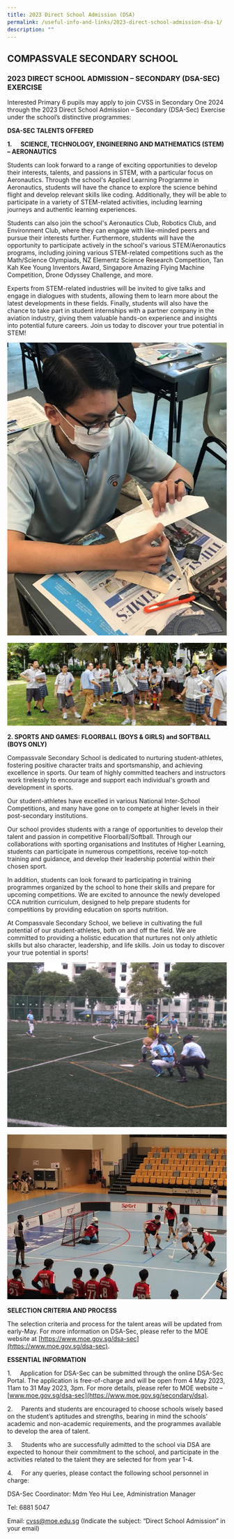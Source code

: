 ```yaml
---
title: 2023 Direct School Admission (DSA)
permalink: /useful-info-and-links/2023-direct-school-admission-dsa-1/
description: ""
---
```

## COMPASSVALE SECONDARY SCHOOL 

### 2023 DIRECT SCHOOL ADMISSION – SECONDARY (DSA-SEC) EXERCISE

Interested Primary 6 pupils may apply to join CVSS in Secondary One 2024 through the 2023 Direct School Admission – Secondary (DSA-Sec) Exercise under the school’s distinctive programmes:

**DSA-SEC TALENTS OFFERED**

**1.**     **SCIENCE, TECHNOLOGY, ENGINEERING AND MATHEMATICS (STEM) – AERONAUTICS**

Students can look forward to a range of exciting opportunities to develop their interests, talents, and passions in STEM, with a particular focus on Aeronautics. Through the school's Applied Learning Programme in Aeronautics, students will have the chance to explore the science behind flight and develop relevant skills like coding. Additionally, they will be able to participate in a variety of STEM-related activities, including learning journeys and authentic learning experiences.

Students can also join the school's Aeronautics Club, Robotics Club, and Environment Club, where they can engage with like-minded peers and pursue their interests further. Furthermore, students will have the opportunity to participate actively in the school's various STEM/Aeronautics programs, including joining various STEM-related competitions such as the Math/Science Olympiads, NZ Elementz Science Research Competition, Tan Kah Kee Young Inventors Award, Singapore Amazing Flying Machine Competition, Drone Odyssey Challenge, and more.

Experts from STEM-related industries will be invited to give talks and engage in dialogues with students, allowing them to learn more about the latest developments in these fields. Finally, students will also have the chance to take part in student internships with a partner company in the aviation industry, giving them valuable hands-on experience and insights into potential future careers. Join us today to discover your true potential in STEM!

![](/images/2023%20Useful%20Info%20and%20Links/DSA2023/science1.jpg)

![](/images/2023%20Useful%20Info%20and%20Links/DSA2023/science2.jpg)

**2\. SPORTS AND GAMES: FLOORBALL (BOYS & GIRLS) and SOFTBALL (BOYS ONLY)**

Compassvale Secondary School is dedicated to nurturing student-athletes, fostering positive character traits and sportsmanship, and achieving excellence in sports. Our team of highly committed teachers and instructors work tirelessly to encourage and support each individual's growth and development in sports.

Our student-athletes have excelled in various National Inter-School Competitions, and many have gone on to compete at higher levels in their post-secondary institutions.

Our school provides students with a range of opportunities to develop their talent and passion in competitive Floorball/Softball. Through our collaborations with sporting organisations and Institutes of Higher Learning, students can participate in numerous competitions, receive top-notch training and guidance, and develop their leadership potential within their chosen sport.

In addition, students can look forward to participating in training programmes organized by the school to hone their skills and prepare for upcoming competitions. We are excited to announce the newly developed CCA nutrition curriculum, designed to help prepare students for competitions by providing education on sports nutrition.

At Compassvale Secondary School, we believe in cultivating the full potential of our student-athletes, both on and off the field. We are committed to providing a holistic education that nurtures not only athletic skills but also character, leadership, and life skills. Join us today to discover your true potential in sports!

![](/images/2023%20Useful%20Info%20and%20Links/DSA2023/b%20div%20boys%20in%20action%20(batting).jpg)

![](/images/2023%20Useful%20Info%20and%20Links/DSA2023/floorball%20pic.JPG)

**SELECTION CRITERIA AND PROCESS**

The selection criteria and process for the talent areas will be updated from early-May. For more information on DSA-Sec, please refer to the MOE website at [https://www.moe.gov.sg/dsa-sec](https://www.moe.gov.sg/dsa-sec).

**ESSENTIAL INFORMATION**

1.     Application for DSA-Sec can be submitted through the online DSA-Sec Portal. The application is free-of-charge and will be open from 4 May 2023, 11am to 31 May 2023, 3pm. For more details, please refer to MOE website – [www.moe.gov.sg/dsa-sec](https://www.moe.gov.sg/secondary/dsa).

2.     Parents and students are encouraged to choose schools wisely based on the student’s aptitudes and strengths, bearing in mind the schools’ academic and non-academic requirements, and the programmes available to develop the area of talent.

3.     Students who are successfully admitted to the school via DSA are expected to honour their commitment to the school, and participate in the activities related to the talent they are selected for from year 1-4.

4.     For any queries, please contact the following school personnel in charge:

DSA-Sec Coordinator: Mdm Yeo Hui Lee, Administration Manager

Tel: 6881 5047

Email: [cvss@moe.edu.sg](mailto:cvss@moe.edu.sg) (Indicate the subject: “Direct School Admission” in your email)